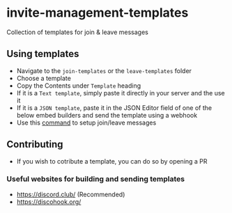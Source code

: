 # invite-management-templates

Collection of templates for join &amp; leave messages

## Using templates

- Navigate to the `join-templates` or the `leave-templates` folder
- Choose a template
- Copy the Contents under `Template` heading
- If it is a `Text template`, simply paste it directly in your server and the use it
- If it is a `JSON template`, paste it in the JSON Editor field of one of the below embed builders and send the template using a webhook
- Use this [command](https://siris.gitbook.io/invite-management/commands/config#set-as-template) to setup join/leave messages

## Contributing

- If you wish to cotribute a template, you can do so by opening a PR

### Useful websites for building and sending templates

- https://discord.club/ (Recommended)
- https://discohook.org/
